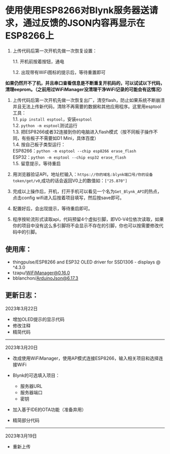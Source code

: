 # 使用使用ESP8266对Blynk服务器送请求，通过反馈的JSON内容再显示在ESP8266上

1. 上传代码后第一次开机先做一次恢复设置：

    1.1. 开机前按着按钮，通电

    1.2. 出现带有WiFi图标的提示后，等待重置即可

**如果仍然开不了机，并且串口查看信息是不断重复开机码的，可以试试以下代码，清理eeprom。（之前用过WiFiManager没清理干净WiFi记录的可能会有这情况）**
1. 上传代码后第一次开机先做一次恢复出厂，清空flash，防止如果系统不断崩溃并且无法上传新代码，清除不再需要的数据和其他应用程序。这里用esptool工具：  
   1.1. `pip install esptool`，安装`esptool`  
   1.2. `python -m esptool`测试运行  
   1.3. 把ESP8266或者32连接到你的电脑进入flash模式（按不同板子操作不同，有些板子不需要如D1 Mini，具体百度）  
   1.4. 按自己板子类型运行：  
    ESP8266：`python -m esptool --chip esp8266 erase_flash`  
    ESP32：`python -m esptool --chip esp32 erase_flash`  
   1.5. 留意提示，等待重启


4. 用浏览器验证API，地址栏输入：`https://你的域名:blynk端口号/你的设备token/get/v0`,成功的话会返回V0上的数值如：`["25.870"]`

5. 完成以上操作后，开机，打开手机可以看见一个名为`Get_Blynk_API`的热点，点击config wifi进入后按着项目填写，然后按save即可。

6. 配置好后，会出现提示，等待重启即可。

7. 程序按轮流形式读取api，代码预留4个虚拟引脚，即V0-V4位依次读取，如果你的项目中没有这么多引脚将不会显示不存在的引脚，你也可以按需要修改代码中的引脚。

## 使用库：
- thingpulse/ESP8266 and ESP32 OLED driver for SSD1306 - displays @ ^4.3.0
- tzapu/WiFiManager@0.16.0
- bblanchon/ArduinoJson@6.17.3

## 更新日志：

2023年3月22日
- 增加OLED提示的显示代码
- 修改注释
- 精简代码
---


2023年3月20日
- 改成使用WiFiManager，使用AP模式连接ESP8266，输入相关项目和选择连接WiFi

- Blynk的可选填入项目：
    - 服务器URL
    - 服务器端口
    - 密钥

- 加入基于IDE的OTA功能（准备弃用）

- 精简部分代码

---

2023年3月19日
- 重新上传
